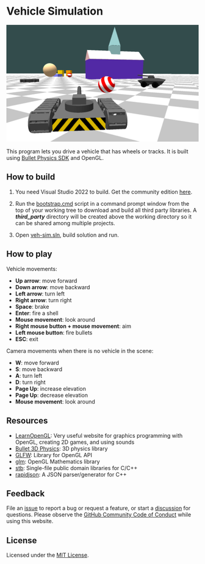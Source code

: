 # Vehicle Simulation

![App screen](app_screen.png "App screen")

This program lets you drive a vehicle that has wheels or tracks. It is built using [Bullet Physics SDK](https://github.com/bulletphysics/bullet3) and OpenGL.

## How to build

1. You need Visual Studio 2022 to build. Get the community edition [here](https://visualstudio.microsoft.com/thank-you-downloading-visual-studio/?sku=Community&channel=Release&version=VS2022&source=VSLandingPage&cid=2030&passive=false).

2. Run the [bootstrap.cmd](bootstrap.cmd) script in a command prompt window from the top of your working tree to download and build all third party libraries. A ***third_party*** directory will be created above the working directory so it can be shared among multiple projects.

3. Open [veh-sim.sln](veh-sim.sln), build solution and run.

## How to play

Vehicle movements:

* **Up arrow**: move forward
* **Down arrow**: move backward
* **Left arrow**: turn left
* **Right arrow**: turn right
* **Space**: brake
* **Enter**: fire a shell
* **Mouse movement**: look around
* **Right mouse button + mouse movement**: aim
* **Left mouse button**: fire bullets
* **ESC**: exit

Camera movements when there is no vehicle in the scene:

* **W**: move forward
* **S**: move backward
* **A**: turn left
* **D**: turn right
* **Page Up**: increase elevation
* **Page Up**: decrease elevation
* **Mouse movement**: look around

## Resources

* [LearnOpenGL](https://learnopengl.com/): Very useful website for graphics programming with OpenGL, creating 2D games, and using sounds
* [Bullet 3D Physics](https://pybullet.org/): 3D physics library
* [GLFW](https://www.glfw.org/): Library for OpenGL API
* [glm](https://glm.g-truc.net/): OpenGL Mathematics library
* [stb](https://github.com/nothings/stb): Single-file public domain libraries for C/C++
* [rapidjson](https://github.com/Tencent/rapidjson): A JSON parser/generator for C++

## Feedback

File an [issue](https://github.com/isaacchou/veh-sim/issues) to report a bug or request a feature, or start a [discussion](https://github.com/isaacchou/veh-sim/discussions) for questions. Please observe the [GitHub Community Code of Conduct](https://docs.github.com/en/site-policy/github-terms/github-community-code-of-conduct) while using this website.

## License

Licensed under the [MIT License](LICENSE).
